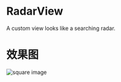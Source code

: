 # RadarView

A custom view looks like a searching radar.

# 效果图

![square image](https://github.com/kingideayou/RadarView/blob/master/gif/radar_view_demo.gif)
